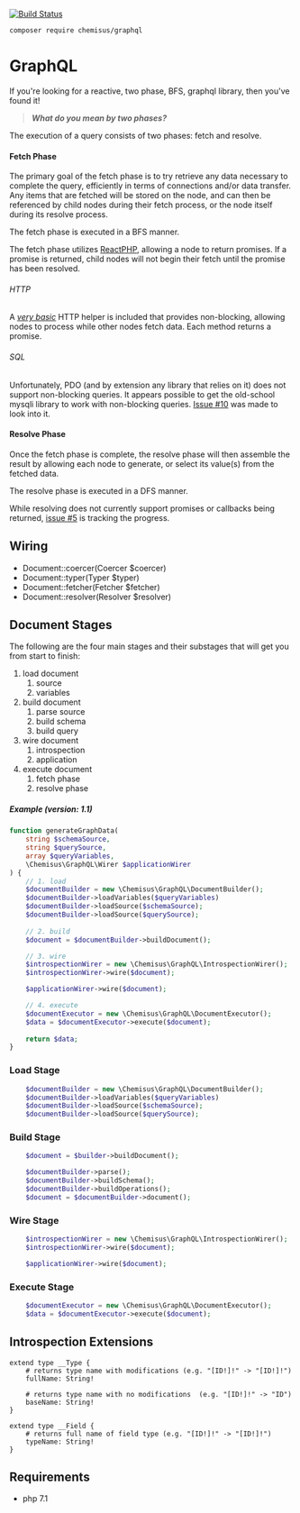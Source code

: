 [![Build Status](https://travis-ci.org/chemisus/graphql.svg?branch=master)](https://travis-ci.org/chemisus/graphql)

`composer require chemisus/graphql`

# GraphQL

If you're looking for a reactive, two phase, BFS, graphql library, then you've found it!

> ***What do you mean by two phases?***

The execution of a query consists of two phases: fetch and resolve. 

#### Fetch Phase

The primary goal of the fetch phase is to try retrieve any data necessary to complete 
the query, efficiently in terms of connections and/or data transfer. Any items that 
are fetched will be stored on the node, and can then be referenced by child nodes during 
their fetch process, or the node itself during its resolve process.

The fetch phase is executed in a BFS manner. 

The fetch phase utilizes [ReactPHP](https://reactphp.org), allowing a node to return 
promises. If a promise is returned, child nodes will not begin their fetch until the 
promise has been resolved. 

###### HTTP

A *[very basic](https://github.com/chemisus/graphql/issues/9)* HTTP helper is included 
that provides non-blocking, allowing nodes to process while other nodes fetch data. 
Each method returns a promise.

###### SQL

Unfortunately, PDO (and by extension any library that relies on it) does not support 
non-blocking queries. It appears possible to get the old-school mysqli library to work 
with non-blocking queries. [Issue #10](https://github.com/chemisus/graphql/issues/10) 
was made to look into it.

#### Resolve Phase

Once the fetch phase is complete, the resolve phase will then assemble the result by 
allowing each node to generate, or select its value(s) from the fetched data.

The resolve phase is executed in a DFS manner. 

While resolving does not currently 
support promises or callbacks being returned, 
[issue #5](https://github.com/chemisus/graphql/issues/5) is tracking the progress.

## Wiring

* Document::coercer(Coercer $coercer)
* Document::typer(Typer $typer)
* Document::fetcher(Fetcher $fetcher)
* Document::resolver(Resolver $resolver)

## Document Stages

The following are the four main stages and their substages that will get you from 
start to finish:

1. load document
    1. source
    2. variables
2. build document
    1. parse source
    2. build schema
    3. build query
3. wire document
    1. introspection
    2. application
4. execute document
    1. fetch phase
    2. resolve phase

##### Example (version: 1.1)

```php
function generateGraphData(
    string $schemaSource,
    string $querySource,
    array $queryVariables,
    \Chemisus\GraphQL\Wirer $applicationWirer
) {
    // 1. load
    $documentBuilder = new \Chemisus\GraphQL\DocumentBuilder();
    $documentBuilder->loadVariables($queryVariables)
    $documentBuilder->loadSource($schemaSource);
    $documentBuilder->loadSource($querySource);
    
    // 2. build
    $document = $documentBuilder->buildDocument();

    // 3. wire
    $introspectionWirer = new \Chemisus\GraphQL\IntrospectionWirer();
    $introspectionWirer->wire($document);

    $applicationWirer->wire($document);

    // 4. execute    
    $documentExecutor = new \Chemisus\GraphQL\DocumentExecutor();
    $data = $documentExecutor->execute($document);
    
    return $data;
}
```

### Load Stage

```php
    $documentBuilder = new \Chemisus\GraphQL\DocumentBuilder();
    $documentBuilder->loadVariables($queryVariables)
    $documentBuilder->loadSource($schemaSource);
    $documentBuilder->loadSource($querySource);
```

### Build Stage

```php
    $document = $builder->buildDocument();
```

```php
    $documentBuilder->parse();
    $documentBuilder->buildSchema();
    $documentBuilder->buildOperations();
    $document = $documentBuilder->document();
```

### Wire Stage

```php
    $introspectionWirer = new \Chemisus\GraphQL\IntrospectionWirer();
    $introspectionWirer->wire($document);

    $applicationWirer->wire($document);
```

### Execute Stage

```php
    $documentExecutor = new \Chemisus\GraphQL\DocumentExecutor();
    $data = $documentExecutor->execute($document);
```

## Introspection Extensions

```
extend type __Type {
    # returns type name with modifications (e.g. "[ID!]!" -> "[ID!]!")
    fullName: String!

    # returns type name with no modifications  (e.g. "[ID!]!" -> "ID")
    baseName: String!
}

extend type __Field {
    # returns full name of field type (e.g. "[ID!]!" -> "[ID!]!")
    typeName: String!
}
```

## Requirements

- php 7.1
